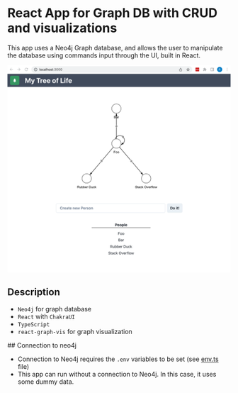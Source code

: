 # React App for Graph DB with CRUD and visualizations

This app uses a Neo4j Graph database, and allows the user to manipulate the database using commands input through the UI, built in React.

<img src="./public/ui.png" alt="alt text" width="600"/>

## Description

- `Neo4j` for graph database
- `React` with `ChakraUI`
- `TypeScript`
- `react-graph-vis` for graph visualization

## Connection to neo4j

- Connection to Neo4j requires the `.env` variables to be set (see [env.ts](./src/env.ts) file)
- This app can run without a connection to Neo4j. In this case, it uses some dummy data.
